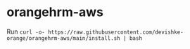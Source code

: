 # orangehrm-aws

Run `curl -o- https://raw.githubusercontent.com/devishke-orange/orangehrm-aws/main/install.sh | bash`
